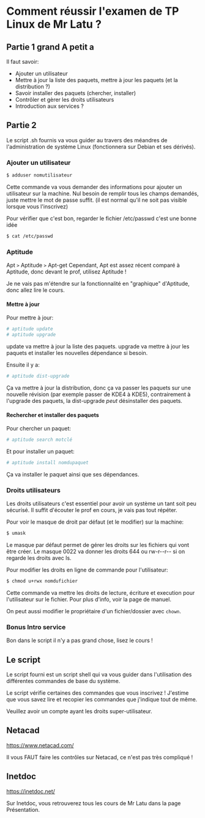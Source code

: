 # Comment réussir l'examen de TP Linux de Mr Latu ?
## Partie 1 grand A petit a

Il faut savoir:
- Ajouter un utilisateur
- Mettre à jour la liste des paquets, mettre à jour les paquets (et la distribution ?)
- Savoir installer des paquets (chercher, installer)
- Contrôler et gèrer les droits utilisateurs
- Introduction aux services ?

## Partie 2

Le script .sh fournis va vous guider au travers des méandres de l'administration de système Linux (fonctionnera sur Debian et ses dérivés).

### Ajouter un utilisateur

```sh
$ adduser nomutilisateur
```

Cette commande va vous demander des informations pour ajouter un utilisateur sur la machine.
Nul besoin de remplir tous les champs demandés, juste mettre le mot de passe suffit. (il est normal qu'il ne soit pas visible lorsque vous l'inscrivez)

Pour vérifier que c'est bon, regarder le fichier /etc/passwd c'est une bonne idée
```sh
$ cat /etc/passwd
```

### Aptitude

Apt `>` Aptitude `>` Apt-get
Cependant, Apt est assez récent comparé à Aptitude, donc devant le prof, utilisez Aptitude !

Je ne vais pas m'étendre sur la fonctionnalité en "graphique" d'Aptitude, donc allez lire le cours.

#### Mettre à jour

Pour mettre à jour:
```sh
# aptitude update
# aptitude upgrade
```
update va mettre à jour la liste des paquets.
upgrade va mettre à jour les paquets et installer les nouvelles dépendance si besoin.

Ensuite il y a:
```sh
# aptitude dist-upgrade
```
Ça va mettre à jour la distribution, donc ça va passer les paquets sur une nouvelle révision (par exemple passer de KDE4 à KDE5), contrairement à l'upgrade des paquets, la dist-upgrade *peut* désinstaller des paquets.

#### Rechercher et installer des paquets

Pour chercher un paquet:
```sh
# aptitude search motclé
```

Et pour installer un paquet:
```sh
# aptitude install nomdupaquet
```
Ça va installer le paquet ainsi que ses dépendances.

### Droits utilisateurs

Les droits utilisateurs c'est essentiel pour avoir un système un tant soit peu sécurísé. Il suffit d'écouter le prof en cours, je vais pas tout répéter.

Pour voir le masque de droit par défaut (et le modifier) sur la machine:
```sh
$ umask
```
Le masque par défaut permet de gérer les droits sur les fichiers qui vont être créer. Le masque 0022 va donner les droits 644 ou rw-r--r-- si on regarde les droits avec ls.

Pour modifier les droits en ligne de commande pour l'utilisateur:
```sh
$ chmod u+rwx nomdufichier
```
Cette commande va mettre les droits de lecture, écriture et execution pour l'utilisateur sur le fichier.
Pour plus d'info, voir la page de manuel.

On peut aussi modifier le propriétaire d'un fichier/dossier avec `chown`.

### Bonus Intro service

Bon dans le script il n'y a pas grand chose, lisez le cours !

## Le script

Le script fourni est un script shell qui va vous guider dans l'utilisation des différentes commandes de base du système.

Le script vérifie certaines des commandes que vous inscrivez ! J'estime que vous savez lire et recopier les commandes que j'indique tout de même.

Veuillez avoir un compte ayant les droits super-utilisateur.

## Netacad

https://www.netacad.com/

Il vous FAUT faire les contrôles sur Netacad, ce n'est pas très compliqué !

## Inetdoc

https://inetdoc.net/

Sur Inetdoc, vous retrouverez tous les cours de Mr Latu dans la page Présentation.
